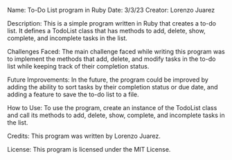 Name: To-Do List program in Ruby
Date: 3/3/23
Creator: Lorenzo Juarez

Description:
This is a simple program written in Ruby that creates a to-do list. It defines a TodoList class that has methods to add, delete, show, complete, and incomplete tasks in the list.

Challenges Faced:
The main challenge faced while writing this program was to implement the methods that add, delete, and modify tasks in the to-do list while keeping track of their completion status.

Future Improvements:
In the future, the program could be improved by adding the ability to sort tasks by their completion status or due date, and adding a feature to save the to-do list to a file.

How to Use:
To use the program, create an instance of the TodoList class and call its methods to add, delete, show, complete, and incomplete tasks in the list.

Credits:
This program was written by Lorenzo Juarez.

License:
This program is licensed under the MIT License.


